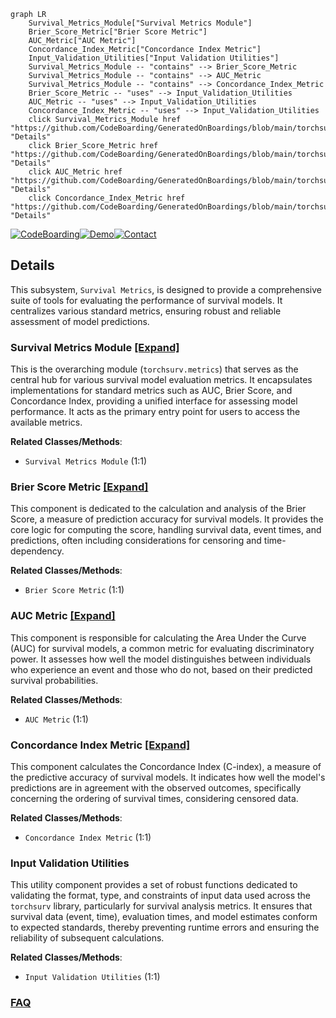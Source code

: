 ```mermaid
graph LR
    Survival_Metrics_Module["Survival Metrics Module"]
    Brier_Score_Metric["Brier Score Metric"]
    AUC_Metric["AUC Metric"]
    Concordance_Index_Metric["Concordance Index Metric"]
    Input_Validation_Utilities["Input Validation Utilities"]
    Survival_Metrics_Module -- "contains" --> Brier_Score_Metric
    Survival_Metrics_Module -- "contains" --> AUC_Metric
    Survival_Metrics_Module -- "contains" --> Concordance_Index_Metric
    Brier_Score_Metric -- "uses" --> Input_Validation_Utilities
    AUC_Metric -- "uses" --> Input_Validation_Utilities
    Concordance_Index_Metric -- "uses" --> Input_Validation_Utilities
    click Survival_Metrics_Module href "https://github.com/CodeBoarding/GeneratedOnBoardings/blob/main/torchsurv/Survival_Metrics_Module.md" "Details"
    click Brier_Score_Metric href "https://github.com/CodeBoarding/GeneratedOnBoardings/blob/main/torchsurv/Brier_Score_Metric.md" "Details"
    click AUC_Metric href "https://github.com/CodeBoarding/GeneratedOnBoardings/blob/main/torchsurv/AUC_Metric.md" "Details"
    click Concordance_Index_Metric href "https://github.com/CodeBoarding/GeneratedOnBoardings/blob/main/torchsurv/Concordance_Index_Metric.md" "Details"
```

[![CodeBoarding](https://img.shields.io/badge/Generated%20by-CodeBoarding-9cf?style=flat-square)](https://github.com/CodeBoarding/CodeBoarding)[![Demo](https://img.shields.io/badge/Try%20our-Demo-blue?style=flat-square)](https://www.codeboarding.org/demo)[![Contact](https://img.shields.io/badge/Contact%20us%20-%20contact@codeboarding.org-lightgrey?style=flat-square)](mailto:contact@codeboarding.org)

## Details

This subsystem, `Survival Metrics`, is designed to provide a comprehensive suite of tools for evaluating the performance of survival models. It centralizes various standard metrics, ensuring robust and reliable assessment of model predictions.

### Survival Metrics Module [[Expand]](./Survival_Metrics_Module.md)
This is the overarching module (`torchsurv.metrics`) that serves as the central hub for various survival model evaluation metrics. It encapsulates implementations for standard metrics such as AUC, Brier Score, and Concordance Index, providing a unified interface for assessing model performance. It acts as the primary entry point for users to access the available metrics.


**Related Classes/Methods**:

- `Survival Metrics Module` (1:1)


### Brier Score Metric [[Expand]](./Brier_Score_Metric.md)
This component is dedicated to the calculation and analysis of the Brier Score, a measure of prediction accuracy for survival models. It provides the core logic for computing the score, handling survival data, event times, and predictions, often including considerations for censoring and time-dependency.


**Related Classes/Methods**:

- `Brier Score Metric` (1:1)


### AUC Metric [[Expand]](./AUC_Metric.md)
This component is responsible for calculating the Area Under the Curve (AUC) for survival models, a common metric for evaluating discriminatory power. It assesses how well the model distinguishes between individuals who experience an event and those who do not, based on their predicted survival probabilities.


**Related Classes/Methods**:

- `AUC Metric` (1:1)


### Concordance Index Metric [[Expand]](./Concordance_Index_Metric.md)
This component calculates the Concordance Index (C-index), a measure of the predictive accuracy of survival models. It indicates how well the model's predictions are in agreement with the observed outcomes, specifically concerning the ordering of survival times, considering censored data.


**Related Classes/Methods**:

- `Concordance Index Metric` (1:1)


### Input Validation Utilities
This utility component provides a set of robust functions dedicated to validating the format, type, and constraints of input data used across the `torchsurv` library, particularly for survival analysis metrics. It ensures that survival data (event, time), evaluation times, and model estimates conform to expected standards, thereby preventing runtime errors and ensuring the reliability of subsequent calculations.


**Related Classes/Methods**:

- `Input Validation Utilities` (1:1)




### [FAQ](https://github.com/CodeBoarding/GeneratedOnBoardings/tree/main?tab=readme-ov-file#faq)